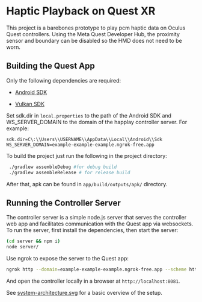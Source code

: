 # Haptic Playback on Quest XR

This project is a barebones prototype to play pcm haptic data on Oculus Quest controllers.
Using the Meta Quest Developer Hub, the proximity sensor and boundary can be disabled so the HMD does not need to be worn.

## Building the Quest App

Only the following dependencies are required:

- [Android SDK](https://developer.android.com/studio)

- [Vulkan SDK](https://vulkan.lunarg.com/sdk/home)

Set sdk.dir in `local.properties` to the path of the Android SDK and WS_SERVER_DOMAIN to the domain of the happlay controller server.
For example:
```
sdk.dir=C\:\\Users\\USERNAME\\AppData\\Local\\Android\\Sdk
WS_SERVER_DOMAIN=example-example-example.ngrok-free.app
```

To build the project just run the following in the project directory:

```bash
 ./gradlew assembleDebug #for debug build
 ./gradlew assembleRelease # for release build
```

After that, apk can be found in `app/build/outputs/apk/` directory.

## Running the Controller Server

The controller server is a simple node.js server that serves the controller web app and facilitates communication with the Quest app via websockets. To run the server, first install the dependencies, then start the server:

```bash
(cd server && npm i)
node server/
```

Use ngrok to expose the server to the Quest app:
```bash
ngrok http --domain=example-example-example.ngrok-free.app --scheme http 8080
```

And open the controller locally in a browser at `http://localhost:8081`.

See [system-architecture.svg](docs/system-architecture.svg) for a basic overview of the setup.
